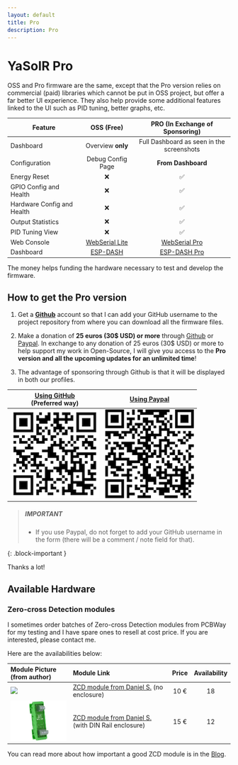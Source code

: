```yaml
---
layout: default
title: Pro
description: Pro
---
```


# YaSolR Pro

OSS and Pro firmware are the same, except that the Pro version relies on commercial (paid) libraries which cannot be put in OSS project, but offer a far better UI experience.
They also help provide some additional features linked to the UI such as PID tuning, better graphs, etc.

| Feature                    |                             OSS (Free)                             |      PRO (In Exchange of Sponsoring)       |
| -------------------------- | :----------------------------------------------------------------: | :----------------------------------------: |
| Dashboard                  |                         Overview **only**                          | Full Dashboard as seen in the screenshots  |
| Configuration              |                         Debug Config Page                          |             **From Dashboard**             |
| Energy Reset               |                                 ❌                                 |                     ✅                     |
| GPIO Config and Health     |                                 ❌                                 |                     ✅                     |
| Hardware Config and Health |                                 ❌                                 |                     ✅                     |
| Output Statistics          |                                 ❌                                 |                     ✅                     |
| PID Tuning View            |                                 ❌                                 |                     ✅                     |
| Web Console                | [WebSerial Lite](https://github.com/mathieucarbou/MycilaWebSerial) | [WebSerial Pro](https://www.webserial.pro) |
| Dashboard                  |       [ESP-DASH](https://github.com/ayushsharma82/ESP-DASH)        |    [ESP-DASH Pro](https://espdash.pro)     |

The money helps funding the hardware necessary to test and develop the firmware.

## How to get the Pro version

1. Get a **[Github](https://github.com/)** account so that I can add your GitHub username to the project repository from where you can download all the firmware files.

2. Make a donation of **25 euros (30$ USD) or more** through [Github](https://github.com/sponsors/mathieucarbou) or [Paypal](https://www.paypal.com/donate/?hosted_button_id=QJYRAPXGEDCNS).
   In exchange to any donation of 25 euros (30$ USD) or more to help support my work in Open-Source, I will give you access to the **Pro version and all the upcoming updates for an unlimited time**!

3. The advantage of sponsoring through Github is that it will be displayed in both our profiles.

| **[Using GitHub](https://github.com/sponsors/mathieucarbou) <br> (Preferred way)** | **[Using Paypal](https://www.paypal.com/donate/?hosted_button_id=QJYRAPXGEDCNS)** |
| :--------------------------------------------------------------------------------: | :-------------------------------------------------------------------------------: |
|         [![](assets/img/Github_Donate.png)](assets/img/Github_Donate.png)          |         [![](assets/img/Paypal_Donate.png)](assets/img/Paypal_Donate.png)         |

> ##### IMPORTANT
>
> - If you use Paypal, do not forget to add your GitHub username in the form (there will be a comment / note field for that).
>
{: .block-important }

Thanks a lot!

## Available Hardware

### Zero-cross Detection modules

I sometimes order batches of Zero-cross Detection modules from PCBWay for my testing and I have spare ones to resell at cost price.
If you are interested, please contact me.

Here are the availabilities below:

| **Module Picture (from author)**                                            | **Module Link**                                                                                                                                                                                                                            | **Price** | **Availability** |
| :-------------------------------------------------------------------------- | :----------------------------------------------------------------------------------------------------------------------------------------------------------------------------------------------------------------------------------------- | :-------: | :--------------: |
| <img src="./assets/img/hardware/ZCD_no_enclosure.jpeg" style="width:150px"> | [ZCD module from Daniel S.](https://www.pcbway.com/project/shareproject/Zero_Cross_Detector_a707a878.html) (no enclosure)                                                                                                                  |   10 €    |        18        |
| <img src="./assets/img/hardware/ZCD.jpeg" style="width:150px">              | [ZCD module from Daniel S.](https://www.pcbway.com/project/shareproject/Zero_Cross_Detector_a707a878.html) (with DIN Rail enclosure)                                                                                                       |   15 €    |        12        |

You can read more about how important a good ZCD module is in the [Blog](blogs).
